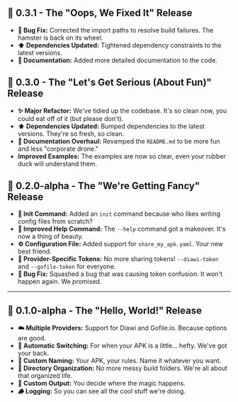 ## 🚀 0.3.1 - The "Oops, We Fixed It" Release

-   **🐛 Bug Fix:** Corrected the import paths to resolve build failures. The hamster is back on its wheel.
-   **⬆️ Dependencies Updated:** Tightened dependency constraints to the latest versions.
-   **📝 Documentation:** Added more detailed documentation to the code.

## 🚀 0.3.0 - The "Let's Get Serious (About Fun)" Release

-   **✨ Major Refactor:** We've tidied up the codebase. It's so clean now, you could eat off of it (but please don't).
-   **⬆️ Dependencies Updated:** Bumped dependencies to the latest versions. They're so fresh, so clean.
-   **📝 Documentation Overhaul:** Revamped the `README.md` to be more fun and less "corporate drone."
-   **Improved Examples:** The examples are now so clear, even your rubber duck will understand them.

## 🎉 0.2.0-alpha - The "We're Getting Fancy" Release

-   **🚀 Init Command:** Added an `init` command because who likes writing config files from scratch?
-   **🎨 Improved Help Command:** The `--help` command got a makeover. It's now a thing of beauty.
-   **⚙️ Configuration File:** Added support for `share_my_apk.yaml`. Your new best friend.
-   **🔑 Provider-Specific Tokens:** No more sharing tokens! `--diawi-token` and `--gofile-token` for everyone.
-   **🐛 Bug Fix:** Squashed a bug that was causing token confusion. It won't happen again. We promised.

---

## 🐣 0.1.0-alpha - The "Hello, World!" Release

-   **☁️ Multiple Providers:** Support for Diawi and Gofile.io. Because options are good.
-   **🔄 Automatic Switching:** For when your APK is a little... hefty. We've got your back.
-   **🎨 Custom Naming:** Your APK, your rules. Name it whatever you want.
-   **📁 Directory Organization:** No more messy build folders. We're all about that organized life.
-   **📝 Custom Output:** You decide where the magic happens.
-   **🪵 Logging:** So you can see all the cool stuff we're doing.

